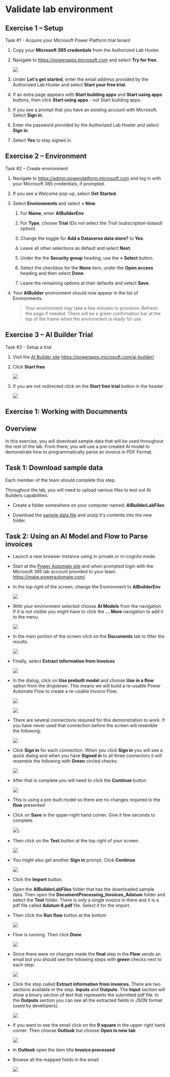 # Validate lab environment

## Exercise 1 – Setup

Task #1 - Acquire your Microsoft Power Platform trial tenant

1.  Copy your **Microsoft 365 credentials** from the Authorized Lab Hoster. 

1.  Navigate to <https://powerapps.microsoft.com> and select **Try for free**.

    ![](images/tryforfree.png)

1.  Under **Let's get started**, enter the email address provided by the Authorized Lab Hoster and select **Start your free trial**. 

1.  If an extra page appears with **Start building apps** and **Start using apps** buttons, then click **Start using apps** - not Start building apps.

1.  If you see a prompt that you have an existing account with Microsoft. Select **Sign in**. 

1.  Enter the password provided by the Authorized Lab Hoster and select **Sign in**. 

1.  Select **Yes** to stay signed in. 

## Exercise 2 – Environment

Task #2 – Create environment

1.  Navigate to <https://admin.powerplatform.microsoft.com> and log in with your Microsoft 365 credentials, if prompted. 

1.  If you see a Welcome pop-up, select **Get Started**. 

1.  Select **Environments** and select **+ New**.

    1. For **Name**, enter **AIBuilderEnv**

    1. For **Type**, choose **Trial** (Do not select the *Trial (subscription-based)* option).

    1. Change the toggle for **Add a Dataverse data store?** to **Yes**. 

    1. Leave all other selections as default and select **Next**. 

    1. Under the the **Security group** heading, use the **+ Select** button.

    1. Select the checkbox for the **None** item, under the **Open access** heading and then select **Done**.

    1. Leave the remaining options at their defaults and select **Save**. 

1.  Your **AIBuilder** environment should now appear in the list of Environments. 

    > Your environment may take a few minutes to provision. Refresh the page if needed. There will be a green confirmation bar at the top of the frame when the environment is ready for use.
    
## Exercise 3 – AI Builder Trial

Task #3 - Setup a trial
1. Visit the [AI Builder site](https://powerapps.microsoft.com/ai-builder/) https://powerapps.microsoft.com/ai-builder/

1. Click **Start free**

    ![](images/startfree.png)
    
1. If you are not redirected click on the **Start free trial** button in the header

    ![](images/freetrial.png)
## Exercise 1: Working with Documnents


## Overview 

In this exercise, you will download sample data that will be used throughout the rest of the lab. From there, you will use a pre-created AI model to demonstrate how to programmatically parse an invoice in PDF Format. 



## Task 1: Download sample data

Each member of the team should complete this step.

Throughout the lab, you will need to upload various files to test out AI Builders capabilities.

- Create a folder somewhere on your computer named: **AIBuilderLabFiles**

- Download the [sample data file](https://opsgilitylabs.blob.core.windows.net/public/aibuilder/AIBuilderSampleData.zip) and unzip it's contents into the new folder.


## Task 2: Using an AI Model and Flow to Parse invoices

- Launch a new browser instance using in-private or in-cognito mode. 

- Start at the [Power Automate site](https://make.powerautomate.com/) and when prompted login with the Microsoft 365 lab account provided to your team. https://make.powerautomate.com/

- In the top right of the screen, change the Environment to **AIBuilderEnv** 

    ![](/images/ai-builder-env.png)

- With your environment selected choose **AI Models** from the navigation. If it is not visible you might have to click the **... More** navigation to add it to the menu. 

    ![](images/aimodels.png)


- In the main portion of the screen click on the **Documents** tab to filter the results. 

    ![](images/invoices.png)
    
- Finally, select **Extract information from Invoices**

    ![](images/extract-from-invoices.png)


- In the dialog, click on **Use prebuilt model** and choose **Use in a flow** option from the dropdown. This means we will build a re-usable Power Automate Flow to create a re-usable Invoice Flow. 

    ![](images/use-prebuilt-model.png)

    ![](images/useinflow1.png)

- There are several connections required for this demonstration to work. If you have never used that connection before the screen will resemble the following:

    ![](images/signing.png)
    
- Click **Sign in** for each connection. When you click **Sign in** you will see a quick dialog and when you have **Signed in** to all three connectors it will resemble the following with **Green** circled checks:

    ![](images/green.png)
    
- After that is complete you will need to click the **Continue** button

    ![](images/continue.png)
    
- This is using a pre-built model so there are no changes required to the **flow** presented

- Click on **Save** in the upper-right hand corner. Give it few seconds to complete. 

    ![](images/save1.png)\
    
- Then click on the **Test** button at the top right of your screen.

    ![](images/test.png)
    
- You might also get another **Sign in** prompt. Click **Continue**

    ![](images/signin2.png)
    

- Click the **Import** button.

- Open the **AIBuilderLabFiles** folder that has the downloaded sample data. Then open the **DocumentProcessing_Invoices_Adatum** folder and select the **Test** folder. There is only a single invoice in there and it is a pdf file called **Adatum 6.pdf** file. Select it for the import. 

- Then click the **Run flow** button at the bottom

    ![](images/adatum6.png)

- Flow is running. Then click **Done**

    ![](images/runsuccess.png)

- Since there were no changes made the **final** step in the **Flow** sends an email but you should see the following steps with **green** checks next to each step:

    ![](images/green1.png)
    
- Click the step called **Extract information from invoices.** There are two sections available in the step. **Inputs** and **Outputs**. The **Input** section will show a binary section of text that represents the submitted pdf file. In the **Outputs** section you can see all the extracted fields in JSON format (used by developers).

    ![](images/invoiceprocessed.png)

- If you want to see the email click on the **9 square** in the upper right hand corner. Then choose **Outlook** but choose **Open in new tab**

    ![](images/newtab.png)
    
- In **Outlook** open the item title **Invoice processed**

  
    
- Browse all the mapped fields in the email

    ![](images/invoiceemail.png)


    


